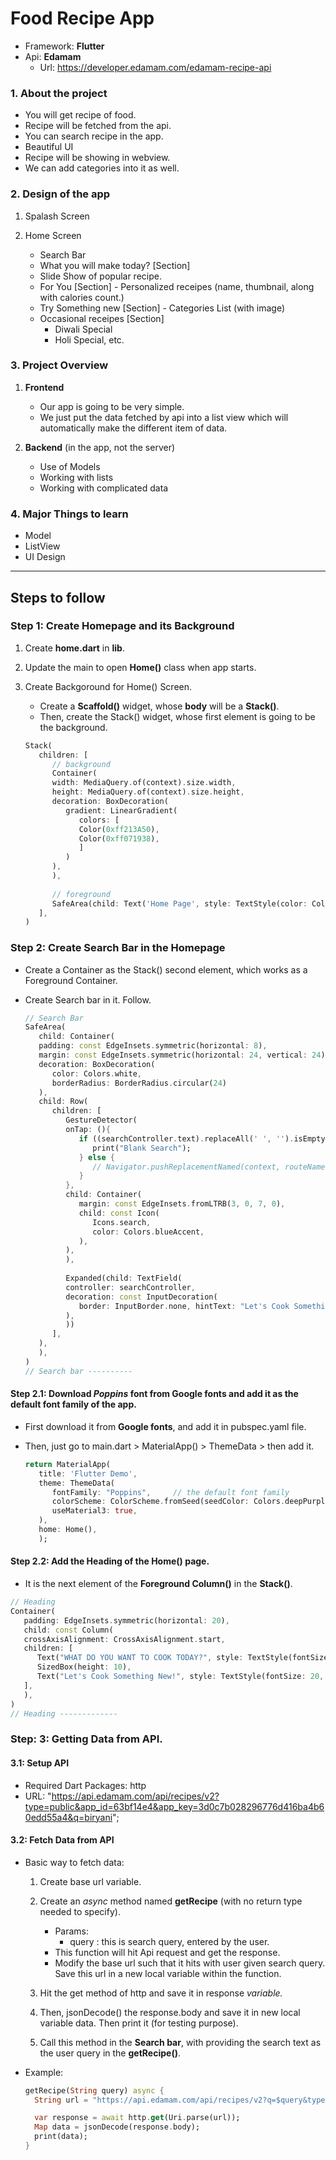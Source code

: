 # Food Recipe App

- Framework: **Flutter**
- Api: **Edamam** 
  - Url: https://developer.edamam.com/edamam-recipe-api
  

### 1. About the project

- You will get recipe of food.
- Recipe will be fetched from the api.
- You can search recipe in the app.
- Beautiful UI
- Recipe will be showing in webview.
- We can add categories into it as well.

### 2. Design of the app

1. Spalash Screen

2. Home Screen
   - Search Bar
   - What you will make today? [Section]
   - Slide Show of popular recipe.
   - For You [Section] - Personalized receipes (name, thumbnail, along with calories count.)
   - Try Something new [Section] - Categories List (with image)
   - Occasional receipes [Section]
     - Diwali Special
     - Holi Special, etc.


### 3. Project Overview

1. **Frontend**
   - Our app is going to be very simple.
   - We just put the data fetched by api into a list view which will automatically make the different item of data.

2. **Backend** (in the app, not the server)
   - Use of Models
   - Working with lists
   - Working with complicated data


### 4. Major Things to learn

- Model
- ListView
- UI Design


<hr>

## Steps to follow

### Step 1: Create Homepage and its Background

1. Create **home.dart** in **lib**.
2. Update the main to open **Home()** class when app starts.

3. Create Backgoround for Home() Screen.

   - Create a **Scaffold()** widget, whose **body** will be a **Stack()**.
   - Then, create the Stack() widget, whose first element is going to be the background.
   ```dart
   Stack(
      children: [
         // background
         Container(
         width: MediaQuery.of(context).size.width,
         height: MediaQuery.of(context).size.height,
         decoration: BoxDecoration(
            gradient: LinearGradient(
               colors: [
               Color(0xff213A50),
               Color(0xff071938),
               ]
            )
         ),
         ),
         
         // foreground
         SafeArea(child: Text('Home Page', style: TextStyle(color: Colors.white),))
      ],
   )
   ```

### Step 2: Create Search Bar in the Homepage

- Create a Container as the Stack() second element, which works as a Foreground Container. 
- Create Search bar in it. Follow.
  
   ```dart 
   // Search Bar
   SafeArea(
      child: Container(
      padding: const EdgeInsets.symmetric(horizontal: 8),
      margin: const EdgeInsets.symmetric(horizontal: 24, vertical: 24),
      decoration: BoxDecoration(
         color: Colors.white,
         borderRadius: BorderRadius.circular(24)
      ),
      child: Row(
         children: [
            GestureDetector(
            onTap: (){
               if ((searchController.text).replaceAll(' ', '').isEmpty){
                  print("Blank Search");
               } else {
                  // Navigator.pushReplacementNamed(context, routeName)
               }
            },
            child: Container(
               margin: const EdgeInsets.fromLTRB(3, 0, 7, 0),
               child: const Icon(
                  Icons.search,
                  color: Colors.blueAccent,
               ),
            ),
            ),
            
            Expanded(child: TextField(
            controller: searchController,
            decoration: const InputDecoration(
               border: InputBorder.none, hintText: "Let's Cook Something!"
            ),
            ))
         ],
      ),
      ),
   )
   // Search bar ----------
   ```

#### Step 2.1: Download *Poppins* font from Google fonts and add it as the default font family of the app.

- First download it from **Google fonts**, and add it in pubspec.yaml file. 
- Then, just go to main.dart > MaterialApp() > ThemeData > then add it.

   ```dart
   return MaterialApp(
      title: 'Flutter Demo',
      theme: ThemeData(
         fontFamily: "Poppins",     // the default font family
         colorScheme: ColorScheme.fromSeed(seedColor: Colors.deepPurple),
         useMaterial3: true,
      ),
      home: Home(),
      );
   ```

#### Step 2.2: Add the Heading of the Home() page.

- It is the next element of the **Foreground Column()** in the **Stack()**.

```dart
// Heading
Container(
   padding: EdgeInsets.symmetric(horizontal: 20),
   child: const Column(
   crossAxisAlignment: CrossAxisAlignment.start,
   children: [
      Text("WHAT DO YOU WANT TO COOK TODAY?", style: TextStyle(fontSize: 33, color: Colors.white),),
      SizedBox(height: 10),
      Text("Let's Cook Something New!", style: TextStyle(fontSize: 20, color: Colors.white),)
   ],
   ),
)
// Heading -------------
```


### Step: 3: Getting Data from API.

#### 3.1: Setup API

- Required Dart Packages: http
- URL: "https://api.edamam.com/api/recipes/v2?type=public&app_id=63bf14e4&app_key=3d0c7b028296776d416ba4b60edd55a4&q=biryani";

#### 3.2: Fetch Data from API

- Basic way to fetch data:
  1. Create base url variable.
  2. Create an _async_ method named **getRecipe** (with no return type needed to specify).
     - Params:
       - query <String> : this is search query, entered by the user.
     - This function will hit Api request and get the response.
     - Modify the base url such that it hits with user given search query. Save this url in a new local variable within the function.
     
  3. Hit the get method of http and save it in response<var> variable.
  4. Then, jsonDecode() the response.body and save it in new local variable data<Map>. Then print it (for testing purpose).
  5. Call this method in the **Search bar**, with providing the search text as the user query in the **getRecipe()**.
  
- Example:
  ```dart
  getRecipe(String query) async {
    String url = "https://api.edamam.com/api/recipes/v2?q=$query&type=public&app_id=63bf14e4&app_key=3d0c7b028296776d416ba4b60edd55a4";

    var response = await http.get(Uri.parse(url));
    Map data = jsonDecode(response.body);
    print(data);
  }
  ```























